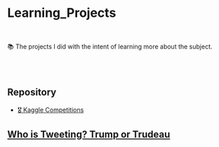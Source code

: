 # Learning_Projects

<br>

📚 The projects I did with the intent of learning more about the subject.

<br><br>

## Repository

* [🎖 Kaggle Competitions](https://github.com/EricaFer/Kaggle-Competitions)

## [Who is Tweeting? Trump or Trudeau](https://github.com/EricaFer/Who-is-Tweeting-Trump-or-Trudeau)
